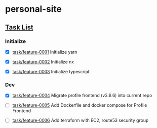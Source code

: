 # personal-site

## [Task List](https://github.com/wtfauonabt/personal-site/tree/task/list)

### Initialize

- [x] [task/feature-0001](https://github.com/wtfauonabt/personal-site/tree/task/feature-0001) Initialize yarn

- [x] [task/feature-0002](https://github.com/wtfauonabt/personal-site/tree/task/feature-0002) Initialize nx

- [x] [task/feature-0003](https://github.com/wtfauonabt/personal-site/tree/task/feature-0003) Initialize typescript

### Dev

- [x] [task/feature-0004](https://github.com/wtfauonabt/personal-site/tree/task/feature-0004) Migrate profile frontend (v3.9.6) into current repo

- [ ] [task/feature-0005](https://github.com/wtfauonabt/personal-site/tree/task/feature-0005) Add Dockerfile and docker compose for Profile Frontend

- [ ] [task/feature-0006](https://github.com/wtfauonabt/personal-site/tree/task/feature-0006) Add terraform with EC2, route53 security group